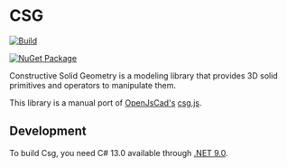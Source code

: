 # CSG

[![Build](https://github.com/praeclarum/Csg/actions/workflows/build.yml/badge.svg)](https://github.com/praeclarum/Csg/actions/workflows/build.yml)

[![NuGet Package](https://img.shields.io/nuget/v/SolidGeometry.svg)](https://www.nuget.org/packages/SolidGeometry)

Constructive Solid Geometry is a modeling library that provides
3D solid primitives and operators to manipulate them.

This library is a manual port of [OpenJsCad's](https://github.com/joostn/OpenJsCad) [csg.js](https://github.com/joostn/OpenJsCad/blob/gh-pages/src/csg.js).


## Development

To build Csg, you need C# 13.0 available through [.NET 9.0](https://dotnet.microsoft.com/download).


